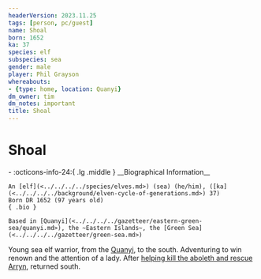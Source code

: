 ```yaml
---
headerVersion: 2023.11.25
tags: [person, pc/guest]
name: Shoal
born: 1652
ka: 37
species: elf
subspecies: sea
gender: male
player: Phil Grayson
whereabouts:
- {type: home, location: Quanyi}
dm_owner: tim
dm_notes: important
title: Shoal
---
```

# Shoal
<div class="grid cards ext-narrow-margin ext-one-column" markdown>
- :octicons-info-24:{ .lg .middle } __Biographical Information__

    An [elf](<../../../../species/elves.md>) (sea) (he/him), ([ka](<../../../../background/elven-cycle-of-generations.md>) 37)  
    Born DR 1652 (97 years old)  
    { .bio }

    Based in [Quanyi](<../../../../gazetteer/eastern-green-sea/quanyi.md>), the ~Eastern Islands~, the [Green Sea](<../../../../gazetteer/green-sea.md>)
</div>


Young sea elf warrior, from the [Quanyi](<../../../../gazetteer/eastern-green-sea/quanyi.md>), to the south. Adventuring to win renown and the attention of a lady. After [helping kill the aboleth and rescue Arryn](<../../../../campaigns/dunmari-frontier/session-notes/session-60-dufr.md>), returned south. 


